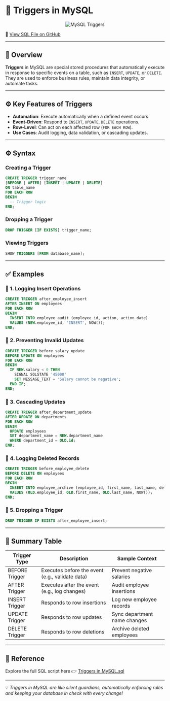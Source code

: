 # 🧠 Triggers in MySQL

<p align="center">
  <img src="https://www.mysqltutorial.org/wp-content/uploads/2020/07/MySQL-Trigger.png" alt="MySQL Triggers" />
</p>

🔗 [View SQL File on GitHub](https://github.com/jeevan499/SQL/blob/main/9.%20Triggers/Triggers%20in%20MySQL.sql)

---

## 📘 Overview

**Triggers** in MySQL are special stored procedures that automatically execute in response to specific events on a table, such as `INSERT`, `UPDATE`, or `DELETE`. They are used to enforce business rules, maintain data integrity, or automate tasks.

---

## ⚙️ Key Features of Triggers

- **Automation**: Execute automatically when a defined event occurs.
- **Event-Driven**: Respond to `INSERT`, `UPDATE`, `DELETE` operations.
- **Row-Level**: Can act on each affected row (`FOR EACH ROW`).
- **Use Cases**: Audit logging, data validation, or cascading updates.

---

## ⚙️ Syntax

### Creating a Trigger
```sql
CREATE TRIGGER trigger_name
[BEFORE | AFTER] [INSERT | UPDATE | DELETE]
ON table_name
FOR EACH ROW
BEGIN
  -- Trigger logic
END;
```

### Dropping a Trigger
```sql
DROP TRIGGER [IF EXISTS] trigger_name;
```

### Viewing Triggers
```sql
SHOW TRIGGERS [FROM database_name];
```

---

## ✅ Examples

### 🔹 1. Logging Insert Operations

```sql
CREATE TRIGGER after_employee_insert
AFTER INSERT ON employees
FOR EACH ROW
BEGIN
  INSERT INTO employee_audit (employee_id, action, action_date)
  VALUES (NEW.employee_id, 'INSERT', NOW());
END;
```

### 🔹 2. Preventing Invalid Updates

```sql
CREATE TRIGGER before_salary_update
BEFORE UPDATE ON employees
FOR EACH ROW
BEGIN
  IF NEW.salary < 0 THEN
    SIGNAL SQLSTATE '45000'
    SET MESSAGE_TEXT = 'Salary cannot be negative';
  END IF;
END;
```

### 🔹 3. Cascading Updates

```sql
CREATE TRIGGER after_department_update
AFTER UPDATE ON departments
FOR EACH ROW
BEGIN
  UPDATE employees
  SET department_name = NEW.department_name
  WHERE department_id = OLD.id;
END;
```

### 🔹 4. Logging Deleted Records

```sql
CREATE TRIGGER before_employee_delete
BEFORE DELETE ON employees
FOR EACH ROW
BEGIN
  INSERT INTO employee_archive (employee_id, first_name, last_name, deleted_date)
  VALUES (OLD.employee_id, OLD.first_name, OLD.last_name, NOW());
END;
```

### 🔹 5. Dropping a Trigger

```sql
DROP TRIGGER IF EXISTS after_employee_insert;
```

---

## 📎 Summary Table

| Trigger Type        | Description                                      | Sample Context                     |
|---------------------|--------------------------------------------------|------------------------------------|
| BEFORE Trigger      | Executes before the event (e.g., validate data)  | Prevent negative salaries          |
| AFTER Trigger       | Executes after the event (e.g., log changes)     | Audit employee insertions          |
| INSERT Trigger      | Responds to row insertions                       | Log new employee records           |
| UPDATE Trigger      | Responds to row updates                          | Sync department name changes       |
| DELETE Trigger      | Responds to row deletions                        | Archive deleted employees          |

---

## 📎 Reference

Explore the full SQL script here 👉 [Triggers in MySQL.sql](https://github.com/jeevan499/SQL/blob/main/9.%20Triggers/Triggers%20in%20MySQL.sql)

---

💡 *Triggers in MySQL are like silent guardians, automatically enforcing rules and keeping your database in check with every change!*